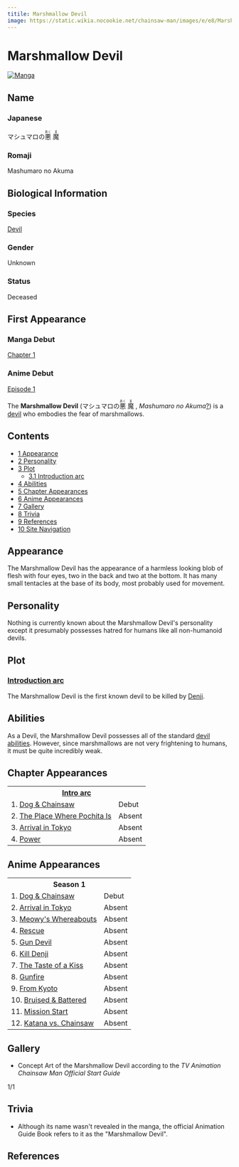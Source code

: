 ```yaml
---
titile: Marshmallow Devil
image: https://static.wikia.nocookie.net/chainsaw-man/images/e/e8/Marshmallow_Devil_anime.png
---
```


# Marshmallow Devil

[![Manga](https://static.wikia.nocookie.net/chainsaw-man/images/a/a7/Smalldevil.PNG/revision/latest/scale-to-width-down/350?cb=20220814155227)](https://static.wikia.nocookie.net/chainsaw-man/images/a/a7/Smalldevil.PNG/revision/latest?cb=20220814155227 "Manga")

## Name

### Japanese

マシュマロの<ruby lang="ja"><rb>悪</rb><rp> (</rp><rt>あく</rt><rp>) </rp></ruby> <ruby lang="ja"><rb>魔</rb><rp> (</rp><rt>ま</rt><rp>)</rp></ruby>

### Romaji

Mashumaro no Akuma

## Biological Information

### Species

[Devil](/wiki/Devil "Devil")

### Gender

Unknown

### Status

Deceased

## First Appearance

### Manga Debut

[Chapter 1](/wiki/Chapter_1 "Chapter 1")

### Anime Debut

[Episode 1](/wiki/Episode_1 "Episode 1")

The **Marshmallow Devil** (マシュマロの<ruby lang="ja"><rb>悪</rb><rp> (</rp><rt>あく</rt><rp>) </rp></ruby> <ruby lang="ja"><rb>魔</rb><rp> (</rp><rt>ま</rt><rp>) </rp></ruby> , _Mashumaro no Akuma_[?](http://en.wikipedia.org/wiki/Help:Installing_Japanese_character_sets "wikipedia:Help:Installing Japanese character sets")) is a [devil](/wiki/Devil "Devil") who embodies the fear of marshmallows.

## Contents

-   [1 Appearance](#Appearance)
-   [2 Personality](#Personality)
-   [3 Plot](#Plot)
    -   [3.1 Introduction arc](#Introduction_arc)
-   [4 Abilities](#Abilities)
-   [5 Chapter Appearances](#Chapter_Appearances)
-   [6 Anime Appearances](#Anime_Appearances)
-   [7 Gallery](#Gallery)
-   [8 Trivia](#Trivia)
-   [9 References](#References)
-   [10 Site Navigation](#Site_Navigation)

## Appearance

The Marshmallow Devil has the appearance of a harmless looking blob of flesh with four eyes, two in the back and two at the bottom. It has many small tentacles at the base of its body, most probably used for movement.

## Personality

Nothing is currently known about the Marshmallow Devil's personality except it presumably possesses hatred for humans like all non-humanoid devils.

## Plot

### [Introduction arc](/wiki/Introduction_arc "Introduction arc")

The Marshmallow Devil is the first known devil to be killed by [Denji](/wiki/Denji "Denji").

## Abilities

As a Devil, the Marshmallow Devil possesses all of the standard [devil abilities](/wiki/Devil#General_Abilities "Devil"). However, since marshmallows are not very frightening to humans, it must be quite incredibly weak.

## Chapter Appearances

<table><tbody><tr><th colspan="2"><center><a href="/wiki/Intro_arc" title="Intro arc"><span>Intro arc</span></a></center></th></tr><tr><td>1. <a href="/wiki/Chapter_1" title="Chapter 1">Dog &amp; Chainsaw</a></td><td><span>Debut</span></td></tr><tr><td>2. <a href="/wiki/Chapter_2" title="Chapter 2">The Place Where Pochita Is</a></td><td><span>Absent</span></td></tr><tr><td>3. <a href="/wiki/Chapter_3" title="Chapter 3">Arrival in Tokyo</a></td><td><span>Absent</span></td></tr><tr><td>4. <a href="/wiki/Chapter_4" title="Chapter 4">Power</a></td><td><span>Absent</span></td></tr></tbody></table>

## Anime Appearances

<table><tbody><tr><th colspan="2"><center><span title="Season 1 (page does not exist)" data-uncrawlable-url="L3dpa2kvU2Vhc29uXzE/YWN0aW9uPWVkaXQmcmVkbGluaz0x"><span>Season 1</span></span></center></th></tr><tr><td>1. <a href="/wiki/Episode_1" title="Episode 1">Dog &amp; Chainsaw</a></td><td><span>Debut</span></td></tr><tr><td>2. <a href="/wiki/Episode_2" title="Episode 2">Arrival in Tokyo</a></td><td><span>Absent</span></td></tr><tr><td>3. <a href="/wiki/Episode_3" title="Episode 3">Meowy's Whereabouts</a></td><td><span>Absent</span></td></tr><tr><td>4. <a href="/wiki/Episode_4" title="Episode 4">Rescue</a></td><td><span>Absent</span></td></tr><tr><td>5. <a href="/wiki/Episode_5" title="Episode 5">Gun Devil</a></td><td><span>Absent</span></td></tr><tr><td>6. <a href="/wiki/Episode_6" title="Episode 6">Kill Denji</a></td><td><span>Absent</span></td></tr><tr><td>7. <a href="/wiki/Episode_7" title="Episode 7">The Taste of a Kiss</a></td><td><span>Absent</span></td></tr><tr><td>8. <a href="/wiki/Episode_8" title="Episode 8">Gunfire</a></td><td><span>Absent</span></td></tr><tr><td>9. <a href="/wiki/Episode_9" title="Episode 9">From Kyoto</a></td><td><span>Absent</span></td></tr><tr><td>10. <a href="/wiki/Episode_10" title="Episode 10">Bruised &amp; Battered</a></td><td><span>Absent</span></td></tr><tr><td>11. <a href="/wiki/Episode_11" title="Episode 11">Mission Start</a></td><td><span>Absent</span></td></tr><tr><td>12. <a href="/wiki/Episode_12" title="Episode 12">Katana vs. Chainsaw</a></td><td><span>Absent</span></td></tr></tbody></table>

## Gallery

-   Concept Art of the Marshmallow Devil according to the _TV Animation Chainsaw Man Official Start Guide_
    

1/1

## Trivia

-   Although its name wasn't revealed in the manga, the official Animation Guide Book refers to it as the "Marshmallow Devil".

## References